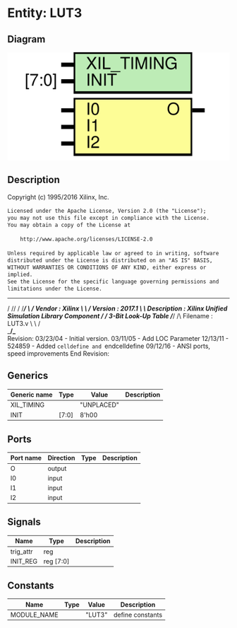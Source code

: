 # Entity: LUT3

## Diagram

![Diagram](LUT3.svg "Diagram")
## Description

   Copyright (c) 1995/2016 Xilinx, Inc.
 
    Licensed under the Apache License, Version 2.0 (the "License");
    you may not use this file except in compliance with the License.
    You may obtain a copy of the License at
 
        http://www.apache.org/licenses/LICENSE-2.0
 
    Unless required by applicable law or agreed to in writing, software
    distributed under the License is distributed on an "AS IS" BASIS,
    WITHOUT WARRANTIES OR CONDITIONS OF ANY KIND, either express or implied.
    See the License for the specific language governing permissions and
    limitations under the License.
   ____  ____
  /   /\/   /
 /___/  \  /    Vendor      : Xilinx
 \   \   \/     Version     : 2017.1
  \   \         Description : Xilinx Unified Simulation Library Component
  /   /                  3-Bit Look-Up Table
 /___/   /\     Filename : LUT3.v
 \   \  /  \
  \___\/\___\
  Revision:
    03/23/04 - Initial version.
    03/11/05 - Add LOC Parameter
    12/13/11 - 524859 - Added `celldefine and `endcelldefine
    09/12/16 - ANSI ports, speed improvements
  End Revision:
 
## Generics

| Generic name | Type  | Value      | Description |
| ------------ | ----- | ---------- | ----------- |
| XIL_TIMING   |       | "UNPLACED" |             |
| INIT         | [7:0] | 8'h00      |             |
## Ports

| Port name | Direction | Type | Description |
| --------- | --------- | ---- | ----------- |
| O         | output    |      |             |
| I0        | input     |      |             |
| I1        | input     |      |             |
| I2        | input     |      |             |
## Signals

| Name      | Type      | Description |
| --------- | --------- | ----------- |
| trig_attr | reg       |             |
| INIT_REG  | reg [7:0] |             |
## Constants

| Name        | Type | Value  | Description       |
| ----------- | ---- | ------ | ----------------- |
| MODULE_NAME |      | "LUT3" | define constants  |
